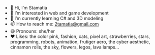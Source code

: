 - 👋 Hi, I’m Stamatia
- 👀 I’m interested in web and game development
- 🌱 I’m currently learning C# and 3D modeling
- 📫 How to reach me: 2tamatia@gmail.com
- 😄 Pronouns: she/her
- ❤️ Likes: the color pink, fashion, cats, pixel art, strawberries, stars, programming, robots, animation, frutiger aero, the cyber aesthetic, cinnamon rolls, the sky, flowers, legos, lava lamps...
  

<!---
stam4tia/stam4tia is a ✨ special ✨ repository because its `README.md` (this file) appears on your GitHub profile.
You can click the Preview link to take a look at your changes.
--->
